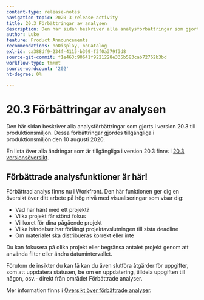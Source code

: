 ```yaml
---
content-type: release-notes
navigation-topic: 2020-3-release-activity
title: 20.3 Förbättringar av analysen
description: Den här sidan beskriver alla analysförbättringar som gjorts i version 20.3 till produktionsmiljön. Dessa förbättringar gjordes tillgängliga i produktionsmiljön den 10 augusti 2020.
author: Luke
feature: Product Announcements
recommendations: noDisplay, noCatalog
exl-id: ca388df9-234f-4115-b399-f3f0a379f3d8
source-git-commit: f1e463c90641f9221228e335b583cab72762b3bd
workflow-type: tm+mt
source-wordcount: '202'
ht-degree: 0%

---
```


# 20.3 Förbättringar av analysen

Den här sidan beskriver alla analysförbättringar som gjorts i version 20.3 till produktionsmiljön. Dessa förbättringar gjordes tillgängliga i produktionsmiljön den 10 augusti 2020.

En lista över alla ändringar som är tillgängliga i version 20.3 finns i [20.3 versionsöversikt](../../../product-announcements/product-releases/20.3-release-activity/20-3-release-overview.md).

## Förbättrade analysfunktioner är här!

Förbättrad analys finns nu i Workfront. Den här funktionen ger dig en översikt över ditt arbete på hög nivå med visualiseringar som visar dig:

* Vad har hänt med ett projekt?
* Vilka projekt får störst fokus
* Villkoret för dina pågående projekt
* Vilka händelser har förlängt projektavslutningen till sista deadline
* Om materialet ska distribueras korrekt eller inte

Du kan fokusera på olika projekt eller begränsa antalet projekt genom att använda filter eller ändra datumintervallet.

Förutom de insikter du kan få kan du även slutföra åtgärder för uppgifter, som att uppdatera statusen, be om en uppdatering, tilldela uppgiften till någon, osv.- direkt från området Förbättrade analyser.

Mer information finns i [Översikt över förbättrade analyser](../../../enhanced-analytics/enhanced-analytics-overview.md).

